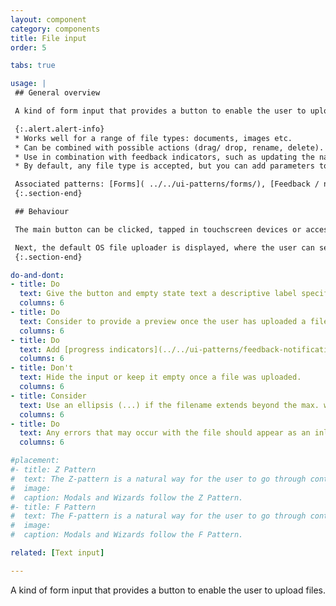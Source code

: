 ```yaml
---
layout: component
category: components
title: File input
order: 5

tabs: true

usage: |
 ## General overview

 A kind of form input that provides a button to enable the user to upload files.

 {:.alert.alert-info}
 * Works well for a range of file types: documents, images etc.
 * Can be combined with possible actions (drag/ drop, rename, delete).
 * Use in combination with feedback indicators, such as updating the name, [system status](../../ui-patterns/feedback-notifications/system-status/) or document miniature.
 * By default, any file type is accepted, but you can add parameters to validate a specific one.

 Associated patterns: [Forms]( ../../ui-patterns/forms/), [Feedback / notifications](../../ui-patterns/feedback-notifications/).
 {:.section-end}

 ## Behaviour

 The main button can be clicked, tapped in touchscreen devices or accessed by keyboard through tabbing and pressing the ‘Enter’ key.

 Next, the default OS file uploader is displayed, where the user can select the file that needs to attach.
 {:.section-end}

do-and-dont:
- title: Do
  text: Give the button and empty state text a descriptive label specifying the type of file, if there is any.
  columns: 6
- title: Do
  text: Consider to provide a preview once the user has uploaded a file and enable to rename or remove it.
  columns: 6
- title: Do
  text: Add [progress indicators](../../ui-patterns/feedback-notifications/system-status/) to provide feedback about the uploading process.
  columns: 6
- title: Don't
  text: Hide the input or keep it empty once a file was uploaded.
  columns: 6
- title: Consider
  text: Use an ellipsis (...) if the filename extends beyond the max. width of its parent element.
  columns: 6
- title: Do
  text: Any errors that may occur with the file should appear as an inline error Notification.
  columns: 6

#placement:
#- title: Z Pattern
#  text: The Z-pattern is a natural way for the user to go through content within a constrained container and when tasks are oriented from the top-left and ending with a primary call to action on the right bottom side of the container.
#  image:
#  caption: Modals and Wizards follow the Z Pattern.
#- title: F Pattern
#  text: The F-pattern is a natural way for the user to go through content within an unconstrained container, such as a form on the page itself. The user will go through the content line-by-line, arriving at a call to action at the end.
#  image:
#  caption: Modals and Wizards follow the F Pattern.

related: [Text input]

---
```

A kind of form input that provides a button to enable the user to upload files.

